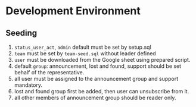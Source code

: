 # Development Environment

## Seeding

1. `status_user_act`, `admin` default must be set by setup.sql
2. `team` must be set by `team-seed.sql` without leader defined
3. `user` must be downloaded from the Google sheet using prepared script.
4. default `group`: announcement, lost and found, support should be set behalf of the representative.
5. all user must be assigned to the announcement group and support mandatory.
6. lost and found group first be added, then user can unsubscribe from it.
7. all other members of announcement group should be reader only.
